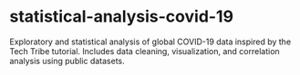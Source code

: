 # statistical-analysis-covid-19
Exploratory and statistical analysis of global COVID-19 data inspired by the Tech Tribe tutorial. Includes data cleaning, visualization, and correlation analysis using public datasets.

